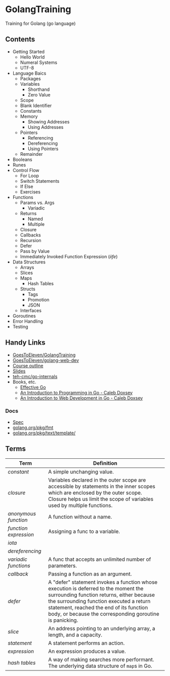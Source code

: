# GolangTraining
Training for Golang (go language)


## Contents

- Getting Started
  - Hello World
  - Numeral Systems
  - UTF-8
- Language Baics
  - Packages
  - Variables
    - Shorthand
    - Zero Value
  - Scope
  - Blank Identifier
  - Constants
  - Memory 
    - Showing Addresses
    - Using Addresses
  - Pointers
    - Referencing
    - Dereferencing
    - Using Pointers
  - Remainder
- Booleans
- Runes
- Control Flow
  - For Loop
  - Switch Statements
  - If Else 
  - Exercises
- Functions
  - Params vs. Args
    - Variadic
  - Returns
    - Named
    - Multiple
  - Closure
  - Callbacks
  - Recursion
  - Defer
  - Pass by Value
  - Immediately Invoked Function Expression (*iife*)
- Data Structures
  - Arrays
  - Slices
  - Maps
    - Hash Tables
  - Structs
    - Tags
    - Promotion
    - JSON
  - Interfaces
- Goroutines
- Error Handling
- Testing

## Handy Links
- [GoesToEleven/GolangTraining](https://github.com/GoesToEleven/GolangTraining)
- [GoesToEleven/golang-web-dev](https://github.com/GoesToEleven/golang-web-dev)
- [Course outline](https://docs.google.com/document/d/1nt5bYAAS5sTVF6tpLaFLDHQzo5BNkcr4b507fg3ZPwM/edit)
- [Slides](https://drive.google.com/drive/folders/0B22KXlqHz6ZNfjNXTzk1U3JHUkJ6VjJ3dnJKNzVtNjRUM3Q2WFNqWGI2Q3RadERqUlVrOEU)
- [teh-cmc/go-internals](https://github.com/teh-cmc/go-internals)
- Books, etc.
  - [Effective Go](https://golang.org/doc/effective_go.html)
  - [An Introduction to Programming in Go - Caleb Doxsey](https://www.golang-book.com/books/intro)
  - [An Introduction to Web Development in Go - Caleb Doxsey](https://www.golang-book.com/books/web/01-01)

### Docs
- [Spec](https://golang.org/ref/spec)
- [golang.org/pkg/fmt](https://golang.org/pkg/fmt/)
- [golang.org/pkg/text/template/](https://golang.org/pkg/text/template/)


## Terms

|         Term          |                                                                                                                                     Definition                                                                                                                                     |
| --------------------- | ---------------------------------------------------------------------------------------------------------------------------------------------------------------------------------------------------------------------------------------------------------------------------------- |
| *constant*            | A simple unchanging value.                                                                                                                                                                                                                                                         |
| *closure*             | Variables declared in the outer scope are accessible by statements in the inner scopes which are enclosed by the outer scope. <br> Closure helps us limit the scope of variables used by multiple functions.                                                                       |
| *anonymous function*  | A function without a name.                                                                                                                                                                                                                                                         |
| *function expression* | Assigning a func to a variable.                                                                                                                                                                                                                                                    |
| *iota*                |                                                                                                                                                                                                                                                                                    |
| *dereferencing*       |                                                                                                                                                                                                                                                                                    |
| *variadic functions*  | A func that accepts an unlimited number of parameters.                                                                                                                                                                                                                             |
| *callback*            | Passing a function as an argument.                                                                                                                                                                                                                                                 |
| *defer*               | A "defer" statement invokes a function whose execution is deferred to the moment the surrounding function returns, either because the surrounding function executed a return statement, reached the end of its function body, or because the corresponding goroutine is panicking. |
| *slice*               | An address pointing to an underlying array, a length, and a capacity.                                                                                                                                                                                                              |
| *statement*           | A statement performs an action.                                                                                                                                                                                                                                                    |
| *expression*          | An expression produces a value.                                                                                                                                                                                                                                                    |
| *hash tables*         | A way of making searches more performant. <br> The underlying data structure of `map`s in Go.                                                                                                                                                                                      |


